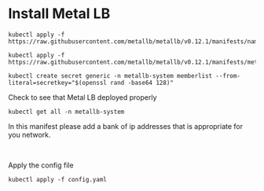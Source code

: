 # Install Metal LB



```
kubectl apply -f https://raw.githubusercontent.com/metallb/metallb/v0.12.1/manifests/namespace.yaml
```
```
kubectl apply -f https://raw.githubusercontent.com/metallb/metallb/v0.12.1/manifests/metallb.yaml
```

```
kubectl create secret generic -n metallb-system memberlist --from-literal=secretkey="$(openssl rand -base64 128)"
```
Check to see that Metal LB deployed properly

```
kubectl get all -n metallb-system
```

In this manifest please add a bank of ip addresses that is appropriate for you network.

<br>

Apply the config file
```
kubectl apply -f config.yaml
```